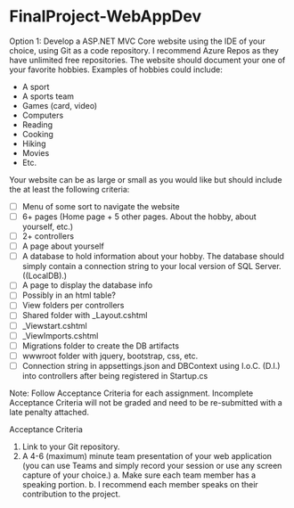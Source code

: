 # FinalProject-WebAppDev
 
 Option 1: 
Develop a ASP.NET MVC Core website using the IDE of your choice, using Git as a code
repository. I recommend Azure Repos as they have unlimited free repositories.
The website should document your one of your favorite hobbies. Examples of hobbies could
include:
- A sport
- A sports team
- Games (card, video)
- Computers
- Reading
- Cooking
- Hiking
- Movies
- Etc.
 
Your website can be as large or small as you would like but should include the at
least the following criteria:
- [ ] Menu of some sort to navigate the website
- [ ] 6+ pages (Home page + 5 other pages. About the hobby, about yourself, etc.)
- [ ] 2+ controllers
- [ ] A page about yourself
- [ ] A database to hold information about your hobby. The database should simply
contain a connection string to your local version of SQL Server. ((LocalDB)\.)
- [ ] A page to display the database info
- [ ] Possibly in an html table?
- [ ] View folders per controllers
- [ ] Shared folder with _Layout.cshtml
- [ ] _Viewstart.cshtml
- [ ] _ViewImports.cshtml
- [ ] Migrations folder to create the DB artifacts
- [ ] wwwroot folder with jquery, bootstrap, css, etc.
- [ ] Connection string in appsettings.json and DBContext using I.o.C. (D.I.) into
controllers after being registered in Startup.cs

Note: Follow Acceptance Criteria for each assignment. Incomplete Acceptance Criteria will
not be graded and need to be re-submitted with a late penalty attached.

Acceptance Criteria

1. Link to your Git repository.
2. A 4-6 (maximum) minute team presentation of your web application (you can use Teams and
simply record your session or use any screen capture of your choice.)
a. Make sure each team member has a speaking portion.
b. I recommend each member speaks on their contribution to the project.
